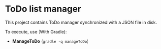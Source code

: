 # ToDo list manager
This project contains ToDo manager synchronized with a JSON file in disk.

To execute, use (With Gradle):
* __ManageToDo__ (```gradle -q manageToDo```)
